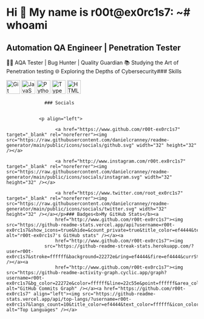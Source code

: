 Hi 👋 My name is r00t@ex0rc1s7: ~# whoami
=========================================

Automation QA Engineer | Penetration Tester
-------------------------------------------

🕵️‍♂️ AQA Tester | Bug Hunter | Quality Guardian 📚 Studying the Art of Penetration testing 🌐 Exploring the Depths of Cybersecurity### Skills 
<p align="left">
<a href="https://git-scm.com/" target="_blank" rel="noreferrer"><img src="https://raw.githubusercontent.com/danielcranney/readme-generator/main/public/icons/skills/git-colored.svg" width="36" height="36" alt="Git" /></a>
<a href="https://developer.mozilla.org/en-US/docs/Web/JavaScript" target="_blank" rel="noreferrer"><img src="https://raw.githubusercontent.com/danielcranney/readme-generator/main/public/icons/skills/javascript-colored.svg" width="36" height="36" alt="JavaScript" /></a>
<a href="https://www.python.org/" target="_blank" rel="noreferrer"><img src="https://raw.githubusercontent.com/danielcranney/readme-generator/main/public/icons/skills/python-colored.svg" width="36" height="36" alt="Python" /></a>
<a href="https://www.typescriptlang.org/" target="_blank" rel="noreferrer"><img src="https://raw.githubusercontent.com/danielcranney/readme-generator/main/public/icons/skills/typescript-colored.svg" width="36" height="36" alt="TypeScript" /></a>
<a href="https://developer.mozilla.org/en-US/docs/Glossary/HTML5" target="_blank" rel="noreferrer"><img src="https://raw.githubusercontent.com/danielcranney/readme-generator/main/public/icons/skills/html5-colored.svg" width="36" height="36" alt="HTML5" /></a>
</p>
                    
                  ### Socials
                  
                  
                <p align="left">
                          
                      <a href="https://www.github.com/r00t-ex0rc1s7" target="_blank" rel="noreferrer"><img src="https://raw.githubusercontent.com/danielcranney/readme-generator/main/public/icons/socials/github.svg" width="32" height="32" /></a>
                          
                      <a href="http://www.instagram.com/r00t.ex0rc1s7" target="_blank" rel="noreferrer"><img src="https://raw.githubusercontent.com/danielcranney/readme-generator/main/public/icons/socials/instagram.svg" width="32" height="32" /></a>
                          
                      <a href="https://www.twitter.com/root_ex0rc1s7" target="_blank" rel="noreferrer"><img src="https://raw.githubusercontent.com/danielcranney/readme-generator/main/public/icons/socials/twitter.svg" width="32" height="32" /></a></p>### Badges<b>My GitHub Stats</b><a
                      href="http://www.github.com/r00t-ex0rc1s7"><img src="https://github-readme-stats.vercel.app/api?username=r00t-ex0rc1s7&show_icons=true&hide=&count_private=true&title_color=ef4444&text_color=ffffff&icon_color=22c55e&bg_color=22272e&hide_border=true&show_icons=true" alt="r00t-ex0rc1s7's GitHub stats" /></a><a
                      href="http://www.github.com/r00t-ex0rc1s7"><img
                  src="https://github-readme-streak-stats.herokuapp.com/?user=r00t-ex0rc1s7&stroke=ffffff&background=22272e&ring=ef4444&fire=ef4444&currStreakNum=ffffff&currStreakLabel=ef4444&sideNums=ffffff&sideLabels=ffffff&dates=ffffff&hide_border=true" /></a><a
                      href="http://www.github.com/r00t-ex0rc1s7"><img src="https://github-readme-activity-graph.cyclic.app/graph?username=r00t-ex0rc1s7&bg_color=22272e&color=ffffff&line=22c55e&point=ffffff&area_color=22272e&area=true&hide_border=true&custom_title=GitHub%20Commits%20Graph" alt="GitHub Commits Graph" /></a><a href="https://github.com/r00t-ex0rc1s7" align="left"><img src="https://github-readme-stats.vercel.app/api/top-langs/?username=r00t-ex0rc1s7&langs_count=10&title_color=ef4444&text_color=ffffff&icon_color=22c55e&bg_color=22272e&hide_border=true&locale=en&custom_title=Top%20%Languages" alt="Top Languages" /></a>
